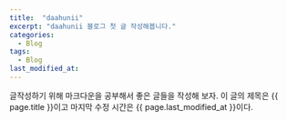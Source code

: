 ```yaml
---
title:  "daahunii"
excerpt: "daahunii 블로그 첫 글 작성해봅니다."
categories:
  - Blog
tags:
  - Blog
last_modified_at:
---
```

글작성하기 위해 마크다운을 공부해서 
좋은 글들을 작성해 보자.
이 글의 제목은 {{ page.title }}이고
마지막 수정 시간은 {{ page.last_modified_at }}이다.
